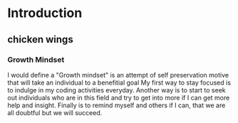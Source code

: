 # Introduction

## chicken wings

### Growth Mindset
 I would define a "Growth mindset"  is an attempt of self preservation motive that will take an individual to a benefitial goal
 My first way to stay focused is to indulge in my  coding activities everyday.
  Another way is to start to seek out individuals who are in this field and try to get into more if I can get more help and insight.
 Finally is to remind myself and others if I can,  that we are all doubtful but we will succeed. 